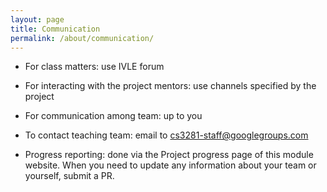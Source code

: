 ```yaml
---
layout: page
title: Communication
permalink: /about/communication/
---
```


* For class matters: use IVLE forum 

* For interacting with the project mentors: use channels specified by the project 

* For communication among team: up to you 

* To contact teaching team: email to cs3281-staff@googlegroups.com 

* Progress reporting: done via the Project progress page of this module website. When you need to 
update any information about your team or yourself, submit a PR. 
